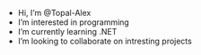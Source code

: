 -  Hi, I’m @Topal-Alex
-  I’m interested in programming
-  I’m currently learning .NET
-  I’m looking to collaborate on intresting projects


<!---
Topal-Alex/Topal-Alex is a ✨ special ✨ repository because its `README.md` (this file) appears on your GitHub profile.
You can click the Preview link to take a look at your changes.
--->
